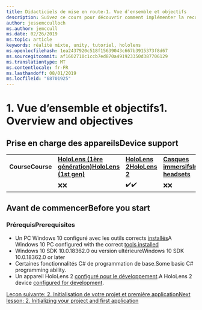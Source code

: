 ```yaml
---
title: Didacticiels de mise en route-1. Vue d’ensemble et objectifs
description: Suivez ce cours pour découvrir comment implémenter la reconnaissance faciale Azure au sein d’une application de réalité mixte.
author: jessemcculloch
ms.author: jemccull
ms.date: 02/26/2019
ms.topic: article
keywords: réalité mixte, unity, tutoriel, hololens
ms.openlocfilehash: 1ea2437920c518f15639043c667b3915373f8d67
ms.sourcegitcommit: af1602710c1ccb7ed870a491923350d387706129
ms.translationtype: MT
ms.contentlocale: fr-FR
ms.lasthandoff: 08/01/2019
ms.locfileid: "68701925"
---
```

# <a name="1-overview-and-objectives"></a><span data-ttu-id="791c6-105">1. Vue d’ensemble et objectifs</span><span class="sxs-lookup"><span data-stu-id="791c6-105">1. Overview and objectives</span></span>

## <a name="device-support"></a><span data-ttu-id="791c6-106">Prise en charge des appareils</span><span class="sxs-lookup"><span data-stu-id="791c6-106">Device support</span></span>

<table>
    <colgroup>
    <col width="25%" />
    <col width="25%" />
    <col width="25%" />
    <col width="25%" />
    </colgroup>
    <tr>
        <td><span data-ttu-id="791c6-107"><strong>Course</strong></span><span class="sxs-lookup"><span data-stu-id="791c6-107"><strong>Course</strong></span></span></td>
        <td><span data-ttu-id="791c6-108"><a href="hololens-hardware-details.md"><strong>HoloLens (1ère génération)</strong></a></span><span class="sxs-lookup"><span data-stu-id="791c6-108"><a href="hololens-hardware-details.md"><strong>HoloLens (1st gen)</strong></a></span></span></td>
        <td><span data-ttu-id="791c6-109"><a href="https://www.microsoft.com/en-us/hololens/hardware"><strong>HoloLens 2</strong></a></span><span class="sxs-lookup"><span data-stu-id="791c6-109"><a href="https://www.microsoft.com/en-us/hololens/hardware"><strong>HoloLens 2</strong></a></span></span></td>
        <td><span data-ttu-id="791c6-110"><a href="immersive-headset-hardware-details.md"><strong>Casques immersifs</strong></a></span><span class="sxs-lookup"><span data-stu-id="791c6-110"><a href="immersive-headset-hardware-details.md"><strong>Immersive headsets</strong></a></span></span></td>
    </tr>
     <tr>
        <td></td>
        <td><span data-ttu-id="791c6-111">❌</span><span class="sxs-lookup"><span data-stu-id="791c6-111">❌</span></span></td>
        <td><span data-ttu-id="791c6-112">✔️</span><span class="sxs-lookup"><span data-stu-id="791c6-112">✔️</span></span></td>
        <td><span data-ttu-id="791c6-113">❌</span><span class="sxs-lookup"><span data-stu-id="791c6-113">❌</span></span></td>
    </tr>
</table>

## <a name="before-you-start"></a><span data-ttu-id="791c6-114">Avant de commencer</span><span class="sxs-lookup"><span data-stu-id="791c6-114">Before you start</span></span>

### <a name="prerequisites"></a><span data-ttu-id="791c6-115">Prérequis</span><span class="sxs-lookup"><span data-stu-id="791c6-115">Prerequisites</span></span>

* <span data-ttu-id="791c6-116">Un PC Windows 10 configuré avec les outils corrects [installés](install-the-tools.md)</span><span class="sxs-lookup"><span data-stu-id="791c6-116">A Windows 10 PC configured with the correct [tools installed](install-the-tools.md)</span></span>
* <span data-ttu-id="791c6-117">Windows 10 SDK 10.0.18362.0 ou version ultérieure</span><span class="sxs-lookup"><span data-stu-id="791c6-117">Windows 10 SDK 10.0.18362.0 or later</span></span>
* <span data-ttu-id="791c6-118">Certaines fonctionnalités C# de programmation de base.</span><span class="sxs-lookup"><span data-stu-id="791c6-118">Some basic C# programming ability.</span></span>
* <span data-ttu-id="791c6-119">Un appareil HoloLens 2 [configuré pour le développement](using-visual-studio.md#enabling-developer-mode).</span><span class="sxs-lookup"><span data-stu-id="791c6-119">A HoloLens 2 device [configured for development](using-visual-studio.md#enabling-developer-mode).</span></span>

[<span data-ttu-id="791c6-120">Leçon suivante: 2. Initialisation de votre projet et première application</span><span class="sxs-lookup"><span data-stu-id="791c6-120">Next lesson: 2. Initializing your project and first application</span></span>](mrlearning-base-ch1.md)
